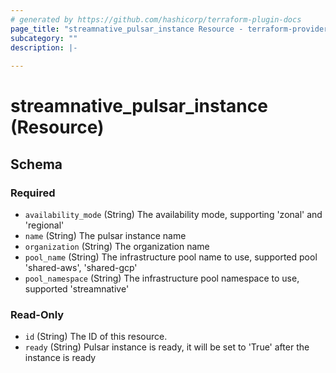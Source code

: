 ```yaml
---
# generated by https://github.com/hashicorp/terraform-plugin-docs
page_title: "streamnative_pulsar_instance Resource - terraform-provider-streamnative"
subcategory: ""
description: |-
  
---
```


# streamnative_pulsar_instance (Resource)





<!-- schema generated by tfplugindocs -->
## Schema

### Required

- `availability_mode` (String) The availability mode, supporting 'zonal' and 'regional'
- `name` (String) The pulsar instance name
- `organization` (String) The organization name
- `pool_name` (String) The infrastructure pool name to use, supported pool 'shared-aws', 'shared-gcp'
- `pool_namespace` (String) The infrastructure pool namespace to use, supported 'streamnative'

### Read-Only

- `id` (String) The ID of this resource.
- `ready` (String) Pulsar instance is ready, it will be set to 'True' after the instance is ready
